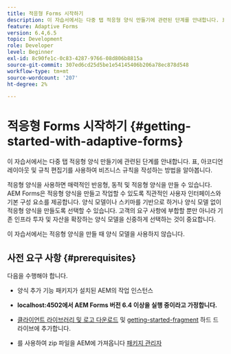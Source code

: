 ```yaml
---
title: 적응형 Forms 시작하기
description: 이 자습서에서는 다중 탭 적응형 양식 만들기에 관련된 단계를 안내합니다. 표, 아코디언 레이아웃 및 규칙 편집기를 사용하여 비즈니스 규칙을 작성하는 방법을 알아봅니다.
feature: Adaptive Forms
version: 6.4,6.5
topic: Development
role: Developer
level: Beginner
exl-id: 8c90fe1c-0c83-4287-9766-08d806b8815a
source-git-commit: 307ed6cd25d5be1e54145406b206a78ec878d548
workflow-type: tm+mt
source-wordcount: '207'
ht-degree: 2%

---
```


# 적응형 Forms 시작하기 {#getting-started-with-adaptive-forms}

이 자습서에서는 다중 탭 적응형 양식 만들기에 관련된 단계를 안내합니다. 표, 아코디언 레이아웃 및 규칙 편집기를 사용하여 비즈니스 규칙을 작성하는 방법을 알아봅니다.

적응형 양식을 사용하면 매력적인 반응형, 동적 및 적응형 양식을 만들 수 있습니다. AEM Forms은 적응형 양식을 만들고 작업할 수 있도록 직관적인 사용자 인터페이스와 기본 구성 요소를 제공합니다. 양식 모델이나 스키마를 기반으로 하거나 양식 모델 없이 적응형 양식을 만들도록 선택할 수 있습니다. 고객의 요구 사항에 부합할 뿐만 아니라 기존 인프라 투자 및 자산을 확장하는 양식 모델을 신중하게 선택하는 것이 중요합니다.

이 자습서에서는 적응형 양식을 만들 때 양식 모델을 사용하지 않습니다.

## 사전 요구 사항 {#prerequisites}

다음을 수행해야 합니다.

* 양식 추가 기능 패키지가 설치된 AEM의 작업 인스턴스

* **localhost:4502에서 AEM Forms 버전 6.4 이상을 실행 중이라고 가정합니다.**

* [클라이언트 라이브러리 및 로고 다운로드](assets/client-libs-and-logo.zip) 및 [getting-started-fragment](assets/getting-started-fragment.zip) 하드 드라이브에 추가합니다.

* 를 사용하여 zip 파일을 AEM에 가져옵니다 [패키지 관리자 ](http://localhost:4502/crx/packmgr/index.jsp)
